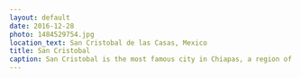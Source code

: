 ```yaml
---
layout: default
date: 2016-12-28
photo: 1484529754.jpg
location_text: San Cristobal de las Casas, Mexico
title: San Cristobal
caption: San Cristobal is the most famous city in Chiapas, a region of Mexico famous for its landscape, maya ruins and canyons. For some people it is the most 'mexican' town ever. I really enjoyed it but, god, it was so freezing over night!
---
```

